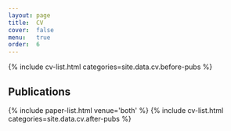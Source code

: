 ```yaml
---
layout: page
title:  CV
cover:  false
menu:   true
order:  6
---
```


{% include cv-list.html categories=site.data.cv.before-pubs %}
<h2>Publications</h2>
<!-- {% include paper-list.html venue='journal' heading='Refereed journal articles' %}
{% include paper-list.html venue='conference' heading='Refereed conference papers' %} -->
{% include paper-list.html venue='both' %}
<!-- {% include paper-list.html venue='conference' heading='Refereed papers' %} -->
{% include cv-list.html categories=site.data.cv.after-pubs %}
